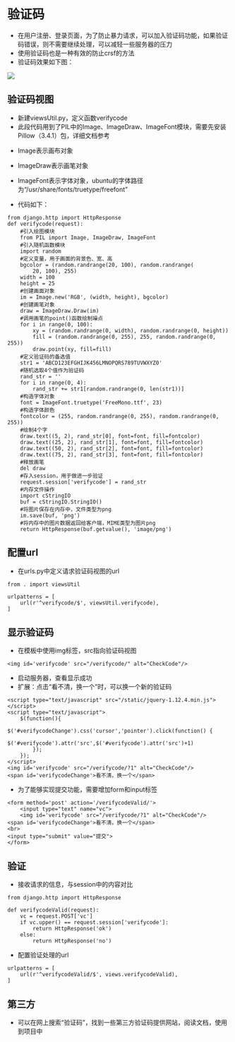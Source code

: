 # 验证码

- 在用户注册、登录页面，为了防止暴力请求，可以加入验证码功能，如果验证码错误，则不需要继续处理，可以减轻一些服务器的压力
- 使用验证码也是一种有效的防止crsf的方法
- 验证码效果如下图：

![](/assets/verifycode.png)

## 验证码视图

- 新建viewsUtil.py，定义函数verifycode
- 此段代码用到了PIL中的Image、ImageDraw、ImageFont模块，需要先安装Pillow（3.4.1）包，详细文档参考

[](http://pillow.readthedocs.io/en/3.4.x/ "下载链接")
- Image表示画布对象
- ImageDraw表示画笔对象
- ImageFont表示字体对象，ubuntu的字体路径为“/usr/share/fonts/truetype/freefont”

- 代码如下：

```
from django.http import HttpResponse
def verifycode(request):
    #引入绘图模块
    from PIL import Image, ImageDraw, ImageFont
    #引入随机函数模块
    import random
    #定义变量，用于画面的背景色、宽、高
    bgcolor = (random.randrange(20, 100), random.randrange(
        20, 100), 255)
    width = 100
    height = 25
    #创建画面对象
    im = Image.new('RGB', (width, height), bgcolor)
    #创建画笔对象
    draw = ImageDraw.Draw(im)
    #调用画笔的point()函数绘制噪点
    for i in range(0, 100):
        xy = (random.randrange(0, width), random.randrange(0, height))
        fill = (random.randrange(0, 255), 255, random.randrange(0, 255))
        draw.point(xy, fill=fill)
    #定义验证码的备选值
    str1 = 'ABCD123EFGHIJK456LMNOPQRS789TUVWXYZ0'
    #随机选取4个值作为验证码
    rand_str = ''
    for i in range(0, 4):
        rand_str += str1[random.randrange(0, len(str1))]
    #构造字体对象
    font = ImageFont.truetype('FreeMono.ttf', 23)
    #构造字体颜色
    fontcolor = (255, random.randrange(0, 255), random.randrange(0, 255))
    #绘制4个字
    draw.text((5, 2), rand_str[0], font=font, fill=fontcolor)
    draw.text((25, 2), rand_str[1], font=font, fill=fontcolor)
    draw.text((50, 2), rand_str[2], font=font, fill=fontcolor)
    draw.text((75, 2), rand_str[3], font=font, fill=fontcolor)
    #释放画笔
    del draw
    #存入session，用于做进一步验证
    request.session['verifycode'] = rand_str
    #内存文件操作
    import cStringIO
    buf = cStringIO.StringIO()
    #将图片保存在内存中，文件类型为png
    im.save(buf, 'png')
    #将内存中的图片数据返回给客户端，MIME类型为图片png
    return HttpResponse(buf.getvalue(), 'image/png')
```

## 配置url

- 在urls.py中定义请求验证码视图的url


```
from . import viewsUtil

urlpatterns = [
    url(r'^verifycode/$', viewsUtil.verifycode),
]

```

## 显示验证码

- 在模板中使用img标签，src指向验证码视图

`<img id='verifycode' src="/verifycode/" alt="CheckCode"/>`
- 启动服务器，查看显示成功
- 扩展：点击“看不清，换一个”时，可以换一个新的验证码


```
<script type="text/javascript" src="/static/jquery-1.12.4.min.js"></script>
<script type="text/javascript">
    $(function(){
        $('#verifycodeChange').css('cursor','pointer').click(function() {
            $('#verifycode').attr('src',$('#verifycode').attr('src')+1)
        });
    });
</script>
<img id='verifycode' src="/verifycode/?1" alt="CheckCode"/>
<span id='verifycodeChange'>看不清，换一个</span>

```

- 为了能够实现提交功能，需要增加form和input标签


```
<form method='post' action='/verifycodeValid/'>
    <input type="text" name="vc">
    <img id='verifycode' src="/verifycode/?1" alt="CheckCode"/>
<span id='verifycodeChange'>看不清，换一个</span>
<br>
<input type="submit" value="提交">
</form>

```

## 验证

- 接收请求的信息，与session中的内容对比


```
from django.http import HttpResponse

def verifycodeValid(request):
    vc = request.POST['vc']
    if vc.upper() == request.session['verifycode']:
        return HttpResponse('ok')
    else:
        return HttpResponse('no')

```

- 配置验证处理的url


```
urlpatterns = [
    url(r'^verifycodeValid/$', views.verifycodeValid),
]

```

## 第三方

- 可以在网上搜索“验证码”，找到一些第三方验证码提供网站，阅读文档，使用到项目中